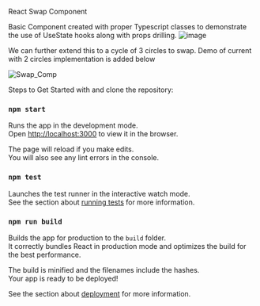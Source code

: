 React Swap Component

Basic Component created with proper Typescript classes to demonstrate the use of UseState hooks along with props drilling.
![image](https://github.com/naiveContributer/rswap-component/assets/30657414/b9930a87-c7bf-4259-9780-435c4b102203)

We can further extend this to a cycle of 3 circles to swap. Demo of current with 2 circles implementation is added below

![Swap_Comp](https://github.com/naiveContributer/rswap-component/assets/30657414/49ce1e23-bfdd-4934-92d9-1a9bf257d484)


Steps to Get Started with and clone the repository:

### `npm start`

Runs the app in the development mode.\
Open [http://localhost:3000](http://localhost:3000) to view it in the browser.

The page will reload if you make edits.\
You will also see any lint errors in the console.

### `npm test`

Launches the test runner in the interactive watch mode.\
See the section about [running tests](https://facebook.github.io/create-react-app/docs/running-tests) for more information.

### `npm run build`

Builds the app for production to the `build` folder.\
It correctly bundles React in production mode and optimizes the build for the best performance.

The build is minified and the filenames include the hashes.\
Your app is ready to be deployed!

See the section about [deployment](https://facebook.github.io/create-react-app/docs/deployment) for more information.

